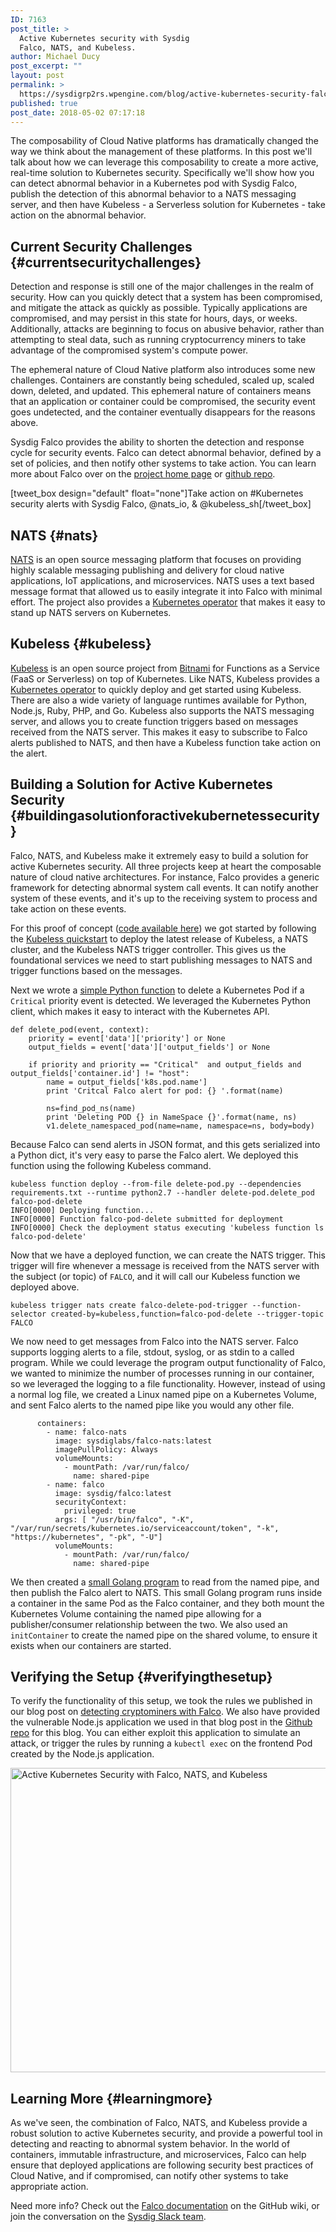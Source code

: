 ```yaml
---
ID: 7163
post_title: >
  Active Kubernetes security with Sysdig
  Falco, NATS, and Kubeless.
author: Michael Ducy
post_excerpt: ""
layout: post
permalink: >
  https://sysdigrp2rs.wpengine.com/blog/active-kubernetes-security-falco-nats-kubeless/
published: true
post_date: 2018-05-02 07:17:18
---
```

The composability of Cloud Native platforms has dramatically changed the way we think about the management of these platforms. In this post we'll talk about how we can leverage this composability to create a more active, real-time solution to Kubernetes security. Specifically we'll show how you can detect abnormal behavior in a Kubernetes pod with Sysdig Falco, publish the detection of this abnormal behavior to a NATS messaging server, and then have Kubeless - a Serverless solution for Kubernetes - take action on the abnormal behavior.

## Current Security Challenges {#currentsecuritychallenges}

Detection and response is still one of the major challenges in the realm of security. How can you quickly detect that a system has been compromised, and mitigate the attack as quickly as possible. Typically applications are compromised, and may persist in this state for hours, days, or weeks. Additionally, attacks are beginning to focus on abusive behavior, rather than attempting to steal data, such as running cryptocurrency miners to take advantage of the compromised system's compute power. 

The ephemeral nature of Cloud Native platform also introduces some new challenges. Containers are constantly being scheduled, scaled up, scaled down, deleted, and updated. This ephemeral nature of containers means that an application or container could be compromised, the security event goes undetected, and the container eventually disappears for the reasons above.

Sysdig Falco provides the ability to shorten the detection and response cycle for security events. Falco can detect abnormal behavior, defined by a set of policies, and then notify other systems to take action. You can learn more about Falco over on the <a href="https://sysdigrp2rs.wpengine.com/opensource/falco/" target="_blank">project home page</a> or <a href="https://github.com/draios/falco" target="_blank">github repo</a>.

[tweet_box design="default" float="none"]Take action on #Kubernetes security alerts with Sysdig Falco, @nats_io, & @kubeless_sh[/tweet_box] 

## NATS {#nats}

<a href="https://nats.io/" target="_blank">NATS</a> is an open source messaging platform that focuses on providing highly scalable messaging publishing and delivery for cloud native applications, IoT applications, and microservices. NATS uses a text based message format that allowed us to easily integrate it into Falco with minimal effort. The project also provides a <a href="https://github.com/nats-io/nats-operator" target="_blank">Kubernetes operator</a> that makes it easy to stand up NATS servers on Kubernetes.

## Kubeless {#kubeless}

<a href="https://kubeless.io/" target="_blank">Kubeless</a> is an open source project from <a href="https://bitnami.com/" target="_blank">Bitnami</a> for Functions as a Service (FaaS or Serverless) on top of Kubernetes. Like NATS, Kubeless provides a <a href="https://kubeless.io/docs/quick-start/" target="_blank">Kubernetes operator</a> to quickly deploy and get started using Kubeless. There are also a wide variety of language runtimes available for Python, Node.js, Ruby, PHP, and Go. Kubeless also supports the NATS messaging server, and allows you to create function triggers based on messages received from the NATS server. This makes it easy to subscribe to Falco alerts published to NATS, and then have a Kubeless function take action on the alert. 

## Building a Solution for Active Kubernetes Security {#buildingasolutionforactivekubernetessecurity}

Falco, NATS, and Kubeless make it extremely easy to build a solution for active Kubernetes security. All three projects keep at heart the composable nature of cloud native architectures. For instance, Falco provides a generic framework for detecting abnormal system call events. It can notify another system of these events, and it's up to the receiving system to process and take action on these events. 

For this proof of concept (<a href="https://github.com/sysdiglabs/falco-nats" target="_blank">code available here</a>) we got started by following the <a href="https://kubeless.io/docs/quick-start/" target="_blank">Kubeless quickstart</a> to deploy the latest release of Kubeless, a NATS cluster, and the Kubeless NATS trigger controller. This gives us the foundational services we need to start publishing messages to NATS and trigger functions based on the messages. 

Next we wrote a <a href="https://github.com/sysdiglabs/falco-nats/blob/master/kubeless-function/delete-pod.py" target="_blank">simple Python function</a> to delete a Kubernetes Pod if a `Critical` priority event is detected. We leveraged the Kubernetes Python client, which makes it easy to interact with the Kubernetes API.

    def delete_pod(event, context):
        priority = event['data']['priority'] or None
        output_fields = event['data']['output_fields'] or None
    
        if priority and priority == "Critical"  and output_fields and output_fields['container.id'] != "host":
            name = output_fields['k8s.pod.name']
            print 'Critcal Falco alert for pod: {} '.format(name)
    
            ns=find_pod_ns(name)
            print 'Deleting POD {} in NameSpace {}'.format(name, ns)
            v1.delete_namespaced_pod(name=name, namespace=ns, body=body)

Because Falco can send alerts in JSON format, and this gets serialized into a Python dict, it's very easy to parse the Falco alert. We deployed this function using the following Kubeless command.

    kubeless function deploy --from-file delete-pod.py --dependencies requirements.txt --runtime python2.7 --handler delete-pod.delete_pod falco-pod-delete
    INFO[0000] Deploying function...                        
    INFO[0000] Function falco-pod-delete submitted for deployment 
    INFO[0000] Check the deployment status executing 'kubeless function ls falco-pod-delete'

Now that we have a deployed function, we can create the NATS trigger. This trigger will fire whenever a message is received from the NATS server with the subject (or topic) of `FALCO`, and it will call our Kubeless function we deployed above.

    kubeless trigger nats create falco-delete-pod-trigger --function-selector created-by=kubeless,function=falco-pod-delete --trigger-topic FALCO
    

We now need to get messages from Falco into the NATS server. Falco supports logging alerts to a file, stdout, syslog, or as stdin to a called program. While we could leverage the program output functionality of Falco, we wanted to minimize the number of processes running in our container, so we leveraged the logging to a file functionality. However, instead of using a normal log file, we created a Linux named pipe on a Kubernetes Volume, and sent Falco alerts to the named pipe like you would any other file. 

          containers:
            - name: falco-nats
              image: sysdiglabs/falco-nats:latest
              imagePullPolicy: Always
              volumeMounts:
                - mountPath: /var/run/falco/
                  name: shared-pipe
            - name: falco
              image: sysdig/falco:latest
              securityContext:
                privileged: true
              args: [ "/usr/bin/falco", "-K", "/var/run/secrets/kubernetes.io/serviceaccount/token", "-k", "https://kubernetes", "-pk", "-U"]
              volumeMounts:
                - mountPath: /var/run/falco/
                  name: shared-pipe
    

We then created a <a href="https://github.com/sysdiglabs/falco-nats/blob/master/falco-nats/nats-pub.go" target="_blank">small Golang program</a> to read from the named pipe, and then publish the Falco alert to NATS. This small Golang program runs inside a container in the same Pod as the Falco container, and they both mount the Kubernetes Volume containing the named pipe allowing for a publisher/consumer relationship between the two. We also used an `initContainer` to create the named pipe on the shared volume, to ensure it exists when our containers are started.

## Verifying the Setup {#verifyingthesetup}

To verify the functionality of this setup, we took the rules we published in our blog post on <a href="https://sysdigrp2rs.wpengine.com/blog/detecting-cryptojacking-with-sysdigs-falco/" target="_blank">detecting cryptominers with Falco</a>. We also have provided the vulnerable Node.js application we used in that blog post in the <a href="https://github.com/sysdiglabs/falco-nats" target="_blank">Github repo</a> for this blog. You can either exploit this application to simulate an attack, or trigger the rules by running a `kubectl exec` on the frontend Pod created by the Node.js application. 

[<img src="https://sysdigrp2rs.wpengine.com/wp-content/uploads/2018/05/falco-nats.gif" alt="Active Kubernetes Security with Falco, NATS, and Kubeless" width="800" height="487" class="aligncenter size-full wp-image-7164" />][1]

## Learning More {#learningmore}

As we've seen, the combination of Falco, NATS, and Kubeless provide a robust solution to active Kubernetes security, and provide a powerful tool in detecting and reacting to abnormal system behavior. In the world of containers, immutable infrastructure, and microservices, Falco can help ensure that deployed applications are following security best practices of Cloud Native, and if compromised, can notify other systems to take appropriate action.

Need more info? Check out the <a href="https://github.com/draios/falco/wiki" target="_blank">Falco documentation</a> on the GitHub wiki, or join the conversation on the <a href="https://slack.sysdigrp2rs.wpengine.com/" target="_blank">Sysdig Slack team</a>.

 [1]: https://sysdigrp2rs.wpengine.com/wp-content/uploads/2018/05/falco-nats.gif